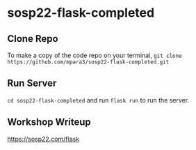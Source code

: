 # sosp22-flask-completed
## Clone Repo
To make a copy of the code repo on your terminal, ``git clone https://github.com/mpara3/sosp22-flask-completed.git``

## Run Server
``cd sosp22-flask-completed`` and run ``flask run`` to run the server. 

## Workshop Writeup
https://sosp22.com/flask
